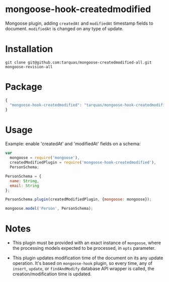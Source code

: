 # mongoose-hook-createdmodified
Mongoose plugin, adding `createdAt` and `modifiedAt` timestamp fields to document. `modifiedAt` is changed on any type of update.

# Installation
```shell
git clone git@github.com:tarquas/mongoose-createdmodified-all.git mongoose-revision-all
```

# Package
```js
{
  "mongoose-hook-createdmodified": "tarquas/mongoose-hook-createdmodified#6cef2524b0"
}
```

# Usage

Example: enable 'createdAt' and 'modifiedAt' fields on a schema:

```js
var
  mongoose = require('mongoose'),
  createdModifiedPlugin = require('mongoose-hook-createdmodified'),
  PersonSchema;

PersonSchema = {
  name: String,
  email: String
};

PersonSchema.plugin(createdModifiedPlugin, {mongoose: mongoose});

mongoose.model('Person', PersonSchema);
```

# Notes

* This plugin must be provided with an exact instance of `mongoose`, where the processing models expected to be processed, in `opts` parameter.

* This plugin updates modification time of the document on its any update operation. It's based on `mongoose-hook` plugin, so every time, any of `insert`, `update`, or `findAndModify` database API wrapper is called, the creation/modification time is updated.
